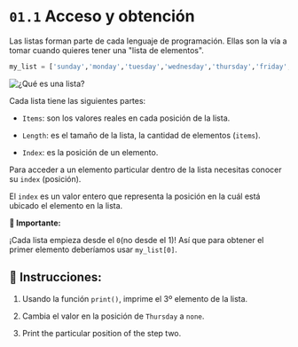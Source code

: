 # `01.1` Acceso y obtención

Las listas forman parte de cada lenguaje de programación. Ellas son la vía a tomar cuando quieres tener una "lista de elementos".

```py
my_list = ['sunday','monday','tuesday','wednesday','thursday','friday','saturday']

```

![¿Qué es una lista?](http://i.imgur.com/DbmSOHT.png)

Cada lista tiene las siguientes partes:
- `Items`: son los valores reales en cada posición de la lista.

- `Length`: es el tamaño de la lista, la cantidad de elementos (`items`).

- `Index`: es la posición de un elemento.

Para acceder a un elemento particular dentro de la lista necesitas conocer su `index` (posición).

El `index` es un valor entero que representa la posición en la cuál está ubicado el elemento en la lista.

**:mag_right: Importante:**

 ¡Cada lista empieza desde el `0`(no desde el 1)! Así que para obtener el primer elemento deberíamos usar `my_list[0]`.

## 📝 Instrucciones:

1. Usando la función `print()`, imprime el 3º elemento de la lista.

2. Cambia el valor en la posición de `Thursday` a `none`.

3. Print the particular position of the step two.
